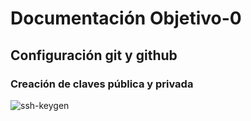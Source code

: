 # Documentación Objetivo-0
## Configuración git y github
### Creación de claves pública y privada
<img src="./Objetivo-0/ssh-keygen.png" alt="ssh-keygen">
